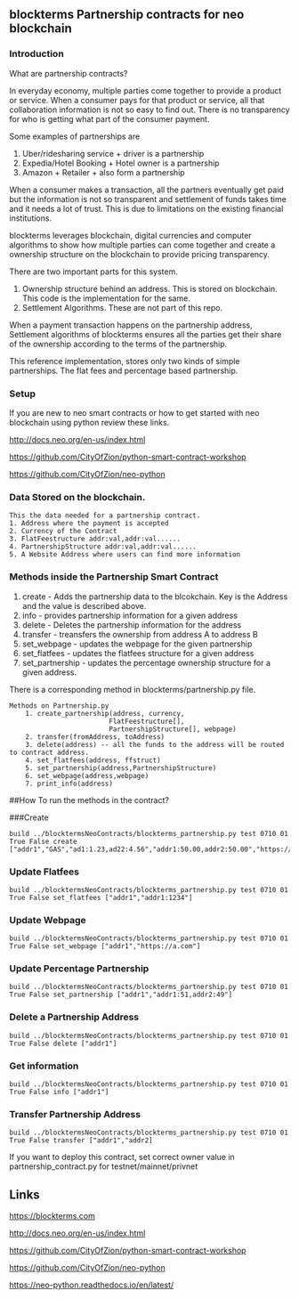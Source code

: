 ## blockterms Partnership contracts for neo blockchain

### Introduction

  What are partnership contracts? 
  
  In everyday economy, multiple parties come together to provide a product or service. 
  When a consumer pays for that product or service, all that collaboration information 
  is not so easy to find out. There is no transparency for who is getting what part of 
  the consumer payment.
  
  Some examples of partnerships are 
  
1. Uber/ridesharing service + driver is a partnership 
2. Expedia/Hotel Booking + Hotel owner is a partnership
3. Amazon + Retailer + also form a partnership
  
  When a consumer makes a transaction, all the partners eventually get paid but the information is not so 
  transparent and settlement of funds takes time and it needs a lot of trust. This is due to limitations on 
  the existing financial institutions.
  
  blockterms leverages blockchain, digital currencies and computer algorithms to show how multiple parties can 
  come together and create a ownership structure on the blockchain to provide pricing transparency.
  
  There are two important parts for this system.
  
  1. Ownership structure behind an address. This is stored on blockchain. This code is the implementation for 
  the same.
  2. Settlement Algorithms. These are not part of this repo.
  
  When a payment transaction happens on the partnership address, Settlement algorithms of blockterms ensures all 
  the parties get their share of the ownership according to the terms of the partnership.
  
  This reference implementation, stores only two kinds of simple partnerships. The flat fees and percentage based
  partnership.
  
  
### Setup
If you are new to neo smart contracts or how to get started with neo blockchain using python review these links.

http://docs.neo.org/en-us/index.html

https://github.com/CityOfZion/python-smart-contract-workshop

https://github.com/CityOfZion/neo-python



   
### Data Stored on the blockchain.

```
This the data needed for a partnership contract.
1. Address where the payment is accepted
2. Currency of the Contract
3. FlatFeestructure addr:val,addr:val......
4. PartnershipStructure addr:val,addr:val......
5. A Website Address where users can find more information
```

### Methods inside the Partnership Smart Contract

1. create - Adds the partnership data to the blcokchain. Key is the Address and the value is described above.
2. info - provides partnership information for a given address
3. delete - Deletes the partnership information for the address
4. transfer - treansfers the ownership from address A to address B
5. set_webpage - updates the webpage for the given partnership
6. set_flatfees - updates the flatfees structure for a given address
7. set_partnership - updates the percentage ownership structure for a given address.

There is a corresponding method in blockterms/partnership.py file.

```
Methods on Partnership.py
    1. create_partnership(address, currency,
                         FlatFeestructure[], 
                         PartnershipStructure[], webpage)
    2. transfer(fromAddress, toAddress)
    3. delete(address) -- all the funds to the address will be routed to contract address.
    4. set_flatfees(address, ffstruct)
    5. set_partnership(address,PartnershipStructure)
    6. set_webpage(address,webpage)
    7. print_info(address)
```


##How To run the methods in the contract?

###Create
``` 
build ../blocktermsNeoContracts/blockterms_partnership.py test 0710 01 True False create ["addr1","GAS","ad1:1.23,ad22:4.56","addr1:50.00,addr2:50.00","https://blockterms.com/helloworld"]
```
### Update Flatfees
```
build ../blocktermsNeoContracts/blockterms_partnership.py test 0710 01 True False set_flatfees ["addr1","addr1:1234"]
```

### Update Webpage
```
build ../blocktermsNeoContracts/blockterms_partnership.py test 0710 01 True False set_webpage ["addr1","https://a.com"] 
```

### Update Percentage Partnership
```
build ../blocktermsNeoContracts/blockterms_partnership.py test 0710 01 True False set_partnership ["addr1","addr1:51,addr2:49"]
```

### Delete a Partnership Address
```
build ../blocktermsNeoContracts/blockterms_partnership.py test 0710 01 True False delete ["addr1"]
```

### Get information
```
build ../blocktermsNeoContracts/blockterms_partnership.py test 0710 01 True False info ["addr1"]
```

### Transfer Partnership Address
```
build ../blocktermsNeoContracts/blockterms_partnership.py test 0710 01 True False transfer ["addr1","addr2]
```

If you want to deploy this contract, set correct owner value in partnership_contract.py for testnet/mainnet/privnet


## Links

https://blockterms.com

http://docs.neo.org/en-us/index.html

https://github.com/CityOfZion/python-smart-contract-workshop

https://github.com/CityOfZion/neo-python

https://neo-python.readthedocs.io/en/latest/